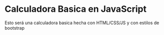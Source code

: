 # Calculadora Basica en JavaScript

Esto será una calculadora basica hecha con HTML/CSS/JS y con estilos de bootstrap
